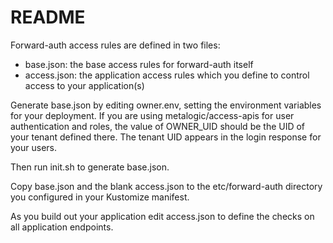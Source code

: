 # README

Forward-auth access rules are defined in two files:

- base.json: the base access rules for forward-auth itself
- access.json: the application access rules which you define to control access to your application(s)

Generate base.json by editing owner.env, setting the environment variables for your deployment.
If you are using metalogic/access-apis for user authentication and roles, the value of OWNER_UID
should be the UID of your tenant defined there. The tenant UID appears in the login response for
your users.

Then run init.sh to generate base.json. 

Copy base.json and the blank access.json to the etc/forward-auth directory you configured in your
Kustomize manifest.

As you build out your application edit access.json to define the checks on all application endpoints.

